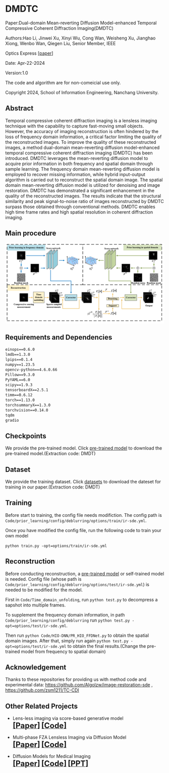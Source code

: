 # DMDTC
Paper:Dual-domain Mean-reverting Diffusion Model-enhanced Temporal Compressive Coherent Diffraction Imaging(DMDTC)

Authors:Hao Li, Jinwei Xu, Xinyi Wu, Cong Wan, Weisheng Xu, Jianghao Xiong, Wenbo Wan, Qiegen Liu, Senior Member, IEEE

Optics Express [[paper](https://opg.optica.org/oe/fulltext.cfm?uri=oe-32-9-15243&id=548856)]

Date: Apr-22-2024

Version:1.0

The code and algorithm are for non-comeicial use only.

Copyright 2024, School of Information Engineering, Nanchang University.

## Abstract
Temporal compressive coherent diffraction imaging is a lensless imaging technique with the capability to capture fast-moving small objects. However, the accuracy of imaging reconstruction is often hindered by the loss of frequency domain information, a critical factor limiting the quality of the reconstructed images. To improve the quality of these reconstructed images, a method dual-domain mean-reverting diffusion model-enhanced temporal compressive coherent diffraction imaging (DMDTC) has been introduced. DMDTC leverages the mean-reverting diffusion model to acquire prior information in both frequency and spatial domain through sample learning. The frequency domain mean-reverting diffusion model is employed to recover missing information, while hybrid input-output algorithm is carried out to reconstruct the spatial domain image. The spatial domain mean-reverting diffusion model is utilized for denoising and image restoration. DMDTC has demonstrated a significant enhancement in the quality of the reconstructed images. The results indicate that the structural similarity and peak signal-to-noise ratio of images reconstructed by DMDTC surpass those obtained through conventional methods. DMDTC enables high time frame rates and high spatial resolution in coherent diffraction imaging. 

## Main procedure
![Main procedure](/Figures/Fig3.png "Main proceduce")
## Requirements and Dependencies
  ```
  einops==0.6.0
  lmdb==1.3.0
  lpips==0.1.4
  numpy==1.23.5
  opencv-python==4.6.0.66
  Pillow==9.3.0
  PyYAML==6.0
  scipy==1.9.3
  tensorboardX==2.5.1
  timm==0.6.12
  torch==1.13.0
  torchsummaryX==1.3.0
  torchvision==0.14.0
  tqdm
  gradio
  ```
## Checkpoints
We provide the pre-trained model. Click [pre-trained model](https://pan.baidu.com/s/1733UrbTN1syOTkZh7eGksw?pwd=DMDT) to download the pre-trained model.(Extraction code: DMDT)
## Dataset
We provide the training dataset. Click [datasets](https://pan.baidu.com/s/12zrsjyG96VHLZP47njlAqw?pwd=DMDT) to download the dateset for training in our paper.(Extraction code: DMDT)
## Training
  Before start to training, the config file needs modifiction. The config path is `Code/prior_learning/config/deblurring/options/train/ir-sde.yml`.

  Once you have modified the config file, run the following code to train your own model

  `python train.py -opt=options/train/ir-sde.yml`
## Reconstruction
  Before conducting reconstruction, a [pre-trained model](https://pan.baidu.com/s/1733UrbTN1syOTkZh7eGksw?pwd=DMDT) or self-trained model is needed. Config file (whose path is `Code/prior_learning/config/deblurring/options/test/ir-sde.yml`) is needed to be modified for the model.

  
  First in `Code/Time_domain_unfolding`, run `python test.py` to decompress a sapshot into multiple frames.

  To supplement the frequency domain information, in path `Code/prior_learning/config/deblurring` run `python test.py -opt=options/test/ir-sde.yml`.

  Then run `python Code/HIO-DNN/PR_HIO_FFDNet.py` to obtain the spatial domain images. After that, simply run again `python test.py -opt=options/test/ir-sde.yml` to obtain the final results.(Change the pre-trained model from frequency to spatial domain)
## Acknowledgement
  Thanks to these repositories for providing us with method code and experimental data: https://github.com/Algolzw/image-restoration-sde , https://github.com/zsm1211/TC-CDI
## Other Related Projects
  * Lens-less imaging via score-based generative model  
[<font size=5>**[Paper]**</font>](https://www.opticsjournal.net/M/Articles/OJf1842c2819a4fa2e/Abstract)   [<font size=5>**[Code]**</font>](https://github.com/yqx7150/LSGM)

  * Multi-phase FZA Lensless Imaging via Diffusion Model  
[<font size=5>**[Paper]**</font>](https://opg.optica.org/oe/fulltext.cfm?uri=oe-31-12-20595&id=531211)   [<font size=5>**[Code]**</font>](https://github.com/yqx7150/MLDM)    
  * Diffusion Models for Medical Imaging    
[<font size=5>**[Paper]**</font>](https://github.com/yqx7150/Diffusion-Models-for-Medical-Imaging)   [<font size=5>**[Code]**</font>](https://github.com/yqx7150/Diffusion-Models-for-Medical-Imaging)   [<font size=5>**[PPT]**</font>](https://github.com/yqx7150/HKGM/tree/main/PPT)  
